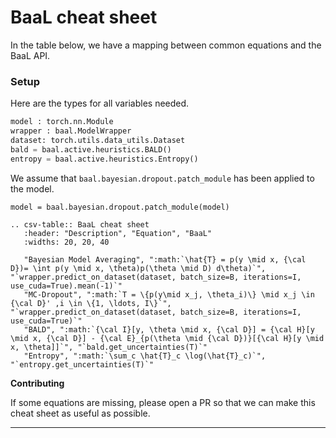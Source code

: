 # BaaL cheat sheet

In the table below, we have a mapping between common equations and the BaaL API.

### Setup

Here are the types for all variables needed.

```python
model : torch.nn.Module
wrapper : baal.ModelWrapper
dataset: torch.utils.data_utils.Dataset 
bald = baal.active.heuristics.BALD()
entropy = baal.active.heuristics.Entropy()
```

We assume that `baal.bayesian.dropout.patch_module` has been applied to the model.

`model = baal.bayesian.dropout.patch_module(model)`

```eval_rst
.. csv-table:: BaaL cheat sheet
   :header: "Description", "Equation", "BaaL"
   :widths: 20, 20, 40

   "Bayesian Model Averaging", ":math:`\hat{T} = p(y \mid x, {\cal D})= \int p(y \mid x, \theta)p(\theta \mid D) d\theta)`", "`wrapper.predict_on_dataset(dataset, batch_size=B, iterations=I, use_cuda=True).mean(-1)`"
   "MC-Dropout", ":math:`T = \{p(y\mid x_j, \theta_i)\} \mid x_j \in {\cal D}' ,i \in \{1, \ldots, I\}`", "`wrapper.predict_on_dataset(dataset, batch_size=B, iterations=I, use_cuda=True)`"
   "BALD", ":math:`{\cal I}[y, \theta \mid x, {\cal D}] = {\cal H}[y \mid x, {\cal D}] - {\cal E}_{p(\theta \mid {\cal D})}[{\cal H}[y \mid x, \theta]]`", "`bald.get_uncertainties(T)`"
   "Entropy", ":math:`\sum_c \hat{T}_c \log(\hat{T}_c)`", "`entropy.get_uncertainties(T)`"

```

**Contributing**

If some equations are missing, please open a PR so that we can make this cheat sheet as useful as possible.

---
